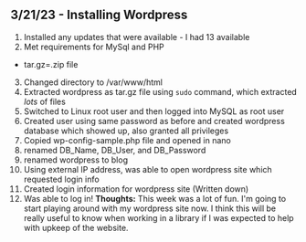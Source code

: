 ## 3/21/23 - Installing Wordpress
1. Installed any updates that were available - I had 13 available 
2. Met requirements for MySql and PHP
  - tar.gz=.zip file
3. Changed directory to /var/www/html
4. Extracted wordpress as tar.gz file using `sudo` command, which extracted *lots* of files
5. Switched to Linux root user and then logged into MySQL as root user
6. Created user using same password as before and created wordpress database which showed up, also granted all privileges
7. Copied wp-config-sample.php file and opened in nano
8. renamed DB_Name, DB_User, and DB_Password
9. renamed wordpress to blog
10. Using external IP address, was able to open wordpress site which requested login info
11. Created login information for wordpress site (Written down)
12. Was able to log in!
**Thoughts:** This week was a lot of fun. I'm going to start playing around with my wordpress site now.
I think this will be really useful to know when working in a library if I was expected to help with upkeep of the website.
